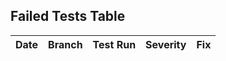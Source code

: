 ## Failed Tests Table
| Date | Branch | Test Run | Severity | Fix |
| --- | --- | --- | --- | --- |
